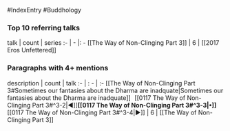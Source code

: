 #IndexEntry #Buddhology

### Top 10 referring talks
talk | count | series
:- | - |: -
[[The Way of Non-Clinging Part 3]] | 6 | [[2017 Eros Unfettered]]

### Paragraphs with 4+ mentions
description | count | talk
:- | : - | :-
[[The Way of Non-Clinging Part 3#Sometimes our fantasies about the Dharma are inadquate\|Sometimes our fantasies about the Dharma are inadquate]] &nbsp;&nbsp;[[0117 The Way of Non-Clinging Part 3#^3-2\|◀]]**[[0117 The Way of Non-Clinging Part 3#^3-3\|•]]**[[0117 The Way of Non-Clinging Part 3#^3-4\|▶]] | 6 | [[The Way of Non-Clinging Part 3]]

